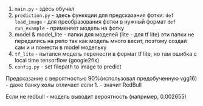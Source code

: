 1. `main.py` - здесь обучал
2. `prediction.py` - здесь функкции для предсказания фотки:
   `def load_image` - для преобразования фотки в нужный формат
   `def run_example` - применяет модель на фотку 
3. model & model_lite - папки для моделей (lite - для tf lite)
эти папки не передались на репо так как модель много весит, поэтому создай сам и и помести в model модельку
4. `tf_lite` - пытался модель перенести в формат tf lite, но там ошибка с local time tensorflow
(google2fix)
5. `config.py` - set filepath to image to predict

Предсказание с вероятностью 90%(использовал предобученную vgg16) - даже банку колы отличает 
если 1. - значит RedBull

Если не redbull - модель выводит вероятность (например, 0.002655)